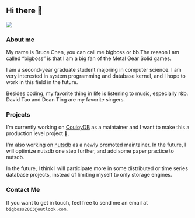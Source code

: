 ## Hi there 👋

![](http://github-profile-summary-cards.vercel.app/api/cards/profile-details?username=bigboss2063&theme=github)

### About me

My name is Bruce Chen, you can call me bigboss or bb.The reason I am called “bigboss” is that I am a big fan of the Metal Gear Solid games.

I am a second-year graduate student majoring in computer science. I am very interested in system programming and database kernel, and I hope to work in this field in the future.

Besides coding, my favorite thing in life is listening to music, especially r&b. David Tao and Dean Ting are my favorite singers.

### Projects

I’m currently working on [CouloyDB](https://github.com/Kirov7/CouloyDB) as a maintainer and I want to make this a production level project 🤨.

I'm also working on [nutsdb](https://github.com/nutsdb/nutsdb) as a newly promoted maintainer. In the future, I will optimize nutsdb one step further, and add some paper practice to nutsdb.

In the future, I think I will participate more in some distributed or time series database projects, instead of limiting myself to only storage engines.

### Contact Me

If you want to get in touch, feel free to send me an email at `bigboss2063@outlook.com`.
